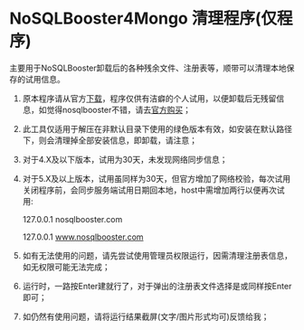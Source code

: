 # NoSQLBooster4Mongo 清理程序(仅程序)

主要用于NoSQLBooster卸载后的各种残余文件、注册表等，顺带可以清理本地保存的试用信息。

1. 原本程序请从官方[下载](https://nosqlbooster.com/downloads)，程序仅供有洁癖的个人试用，以便卸载后无残留信息，如觉得nosqlbooster不错，请去[官方购买](https://nosqlbooster.com/purchase)；

2. 此工具仅适用于解压在非默认目录下使用的绿色版本有效，如安装在默认路径下，则会清理掉全部安装信息，即卸载，请注意；

3. 对于4.X及以下版本，试用为30天，未发现网络同步信息；

4. 对于5.X及以上版本，试用虽同样为30天，但官方增加了网络校验，每次试用关闭程序前，会同步服务端试用日期回本地，host中需增加两行以便再次试用: 

   127.0.0.1 nosqlbooster.com
   
   127.0.0.1 www.nosqlbooster.com

5. 如有无法使用的问题，请先尝试使用管理员权限运行，因需清理注册表信息，如无权限可能无法完成；

6. 运行时，一路按Enter建就行了，对于弹出的注册表文件选择是或同样按Enter即可；

7. 如仍然有使用问题，请将运行结果截屏(文字/图片形式均可)反馈给我；

